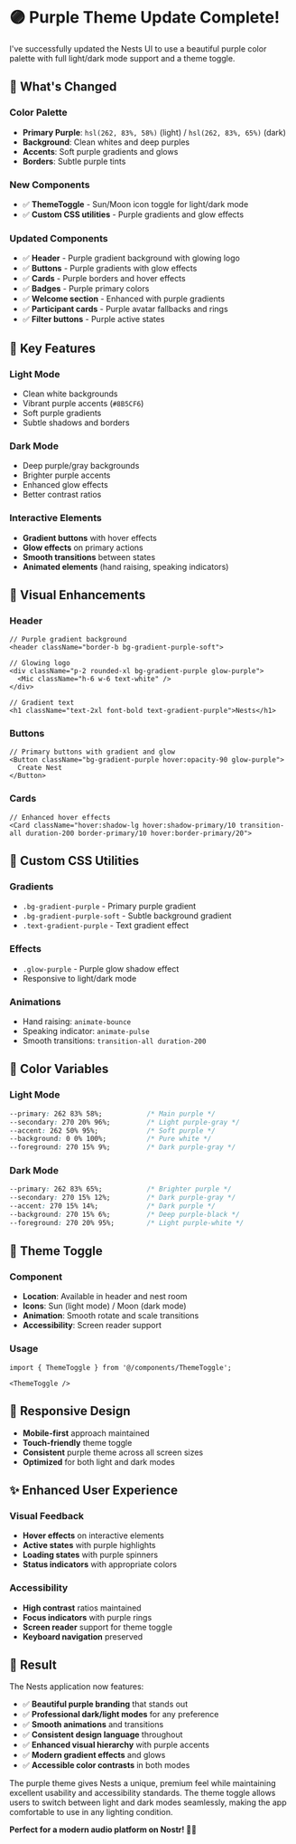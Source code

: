 # 🟣 Purple Theme Update Complete!

I've successfully updated the Nests UI to use a beautiful purple color palette with full light/dark mode support and a theme toggle.

## 🎨 **What's Changed**

### **Color Palette**
- **Primary Purple**: `hsl(262, 83%, 58%)` (light) / `hsl(262, 83%, 65%)` (dark)
- **Background**: Clean whites and deep purples
- **Accents**: Soft purple gradients and glows
- **Borders**: Subtle purple tints

### **New Components**
- ✅ **ThemeToggle** - Sun/Moon icon toggle for light/dark mode
- ✅ **Custom CSS utilities** - Purple gradients and glow effects

### **Updated Components**
- ✅ **Header** - Purple gradient background with glowing logo
- ✅ **Buttons** - Purple gradients with glow effects
- ✅ **Cards** - Purple borders and hover effects
- ✅ **Badges** - Purple primary colors
- ✅ **Welcome section** - Enhanced with purple gradients
- ✅ **Participant cards** - Purple avatar fallbacks and rings
- ✅ **Filter buttons** - Purple active states

## 🌟 **Key Features**

### **Light Mode**
- Clean white backgrounds
- Vibrant purple accents (`#8B5CF6`)
- Soft purple gradients
- Subtle shadows and borders

### **Dark Mode**
- Deep purple/gray backgrounds
- Brighter purple accents
- Enhanced glow effects
- Better contrast ratios

### **Interactive Elements**
- **Gradient buttons** with hover effects
- **Glow effects** on primary actions
- **Smooth transitions** between states
- **Animated elements** (hand raising, speaking indicators)

## 🎯 **Visual Enhancements**

### **Header**
```tsx
// Purple gradient background
<header className="border-b bg-gradient-purple-soft">
  
// Glowing logo
<div className="p-2 rounded-xl bg-gradient-purple glow-purple">
  <Mic className="h-6 w-6 text-white" />
</div>

// Gradient text
<h1 className="text-2xl font-bold text-gradient-purple">Nests</h1>
```

### **Buttons**
```tsx
// Primary buttons with gradient and glow
<Button className="bg-gradient-purple hover:opacity-90 glow-purple">
  Create Nest
</Button>
```

### **Cards**
```tsx
// Enhanced hover effects
<Card className="hover:shadow-lg hover:shadow-primary/10 transition-all duration-200 border-primary/10 hover:border-primary/20">
```

## 🔧 **Custom CSS Utilities**

### **Gradients**
- `.bg-gradient-purple` - Primary purple gradient
- `.bg-gradient-purple-soft` - Subtle background gradient
- `.text-gradient-purple` - Text gradient effect

### **Effects**
- `.glow-purple` - Purple glow shadow effect
- Responsive to light/dark mode

### **Animations**
- Hand raising: `animate-bounce`
- Speaking indicator: `animate-pulse`
- Smooth transitions: `transition-all duration-200`

## 🎨 **Color Variables**

### **Light Mode**
```css
--primary: 262 83% 58%;           /* Main purple */
--secondary: 270 20% 96%;         /* Light purple-gray */
--accent: 262 50% 95%;            /* Soft purple */
--background: 0 0% 100%;          /* Pure white */
--foreground: 270 15% 9%;         /* Dark purple-gray */
```

### **Dark Mode**
```css
--primary: 262 83% 65%;           /* Brighter purple */
--secondary: 270 15% 12%;         /* Dark purple-gray */
--accent: 270 15% 14%;            /* Dark purple */
--background: 270 15% 6%;         /* Deep purple-black */
--foreground: 270 20% 95%;        /* Light purple-white */
```

## 🌙 **Theme Toggle**

### **Component**
- **Location**: Available in header and nest room
- **Icons**: Sun (light mode) / Moon (dark mode)
- **Animation**: Smooth rotate and scale transitions
- **Accessibility**: Screen reader support

### **Usage**
```tsx
import { ThemeToggle } from '@/components/ThemeToggle';

<ThemeToggle />
```

## 📱 **Responsive Design**

- **Mobile-first** approach maintained
- **Touch-friendly** theme toggle
- **Consistent** purple theme across all screen sizes
- **Optimized** for both light and dark modes

## ✨ **Enhanced User Experience**

### **Visual Feedback**
- **Hover effects** on interactive elements
- **Active states** with purple highlights
- **Loading states** with purple spinners
- **Status indicators** with appropriate colors

### **Accessibility**
- **High contrast** ratios maintained
- **Focus indicators** with purple rings
- **Screen reader** support for theme toggle
- **Keyboard navigation** preserved

## 🎊 **Result**

The Nests application now features:

- ✅ **Beautiful purple branding** that stands out
- ✅ **Professional dark/light modes** for any preference
- ✅ **Smooth animations** and transitions
- ✅ **Consistent design language** throughout
- ✅ **Enhanced visual hierarchy** with purple accents
- ✅ **Modern gradient effects** and glows
- ✅ **Accessible color contrasts** in both modes

The purple theme gives Nests a unique, premium feel while maintaining excellent usability and accessibility standards. The theme toggle allows users to switch between light and dark modes seamlessly, making the app comfortable to use in any lighting condition.

**Perfect for a modern audio platform on Nostr! 🎤💜**